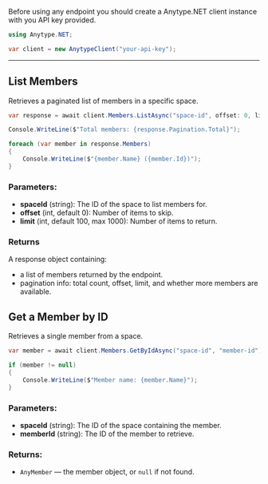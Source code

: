 Before using any endpoint you should create a Anytype.NET client instance with you API key provided.

```csharp
using Anytype.NET;

var client = new AnytypeClient("your-api-key");
```

---

## List Members

Retrieves a paginated list of members in a specific space.

```csharp
var response = await client.Members.ListAsync("space-id", offset: 0, limit: 100);

Console.WriteLine($"Total members: {response.Pagination.Total}");

foreach (var member in response.Members)
{
    Console.WriteLine($"{member.Name} ({member.Id})");
}
```

### Parameters:

- **spaceId** (string): The ID of the space to list members for.  
- **offset** (int, default 0): Number of items to skip.
- **limit** (int, default 100, max 1000): Number of items to return.

### Returns

A response object containing:
- a list of members returned by the endpoint.
- pagination info: total count, offset, limit, and whether more members are available.

## Get a Member by ID

Retrieves a single member from a space.

```csharp
var member = await client.Members.GetByIdAsync("space-id", "member-id");

if (member != null)
{
    Console.WriteLine($"Member name: {member.Name}");
}
```

### Parameters:

- **spaceId** (string): The ID of the space containing the member.  
- **memberId** (string): The ID of the member to retrieve.

### Returns:

- `AnyMember` — the member object, or `null` if not found.
